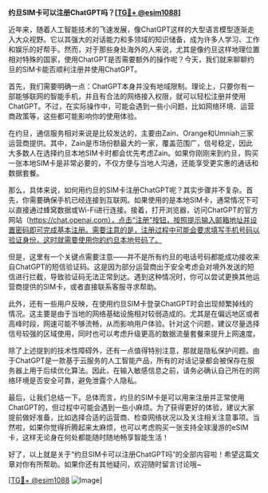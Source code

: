 **约旦SIM卡可以注册ChatGPT吗？[[TG💪+ @esim1088](https://t.me/s/esim1088)]**

近年来，随着人工智能技术的飞速发展，像ChatGPT这样的大型语言模型逐渐走入大众视野。它以其强大的对话能力和多领域的知识储备，成为许多人学习、工作和娱乐的好帮手。然而，对于那些身处海外的人来说，尤其是像约旦这样地理位置相对特殊的国家，使用ChatGPT是否需要额外的操作呢？今天，我们就来聊聊约旦的SIM卡能否顺利注册并使用ChatGPT。

首先，我们需要明确一点：ChatGPT本身并没有地域限制。理论上，只要你有一部能够联网的智能手机，并且有合法的网络接入权限，就可以轻松注册并使用ChatGPT。不过，在实际操作中，可能会遇到一些小问题，比如网络环境、运营商政策等，这些都可能影响你的使用体验。

在约旦，通信服务相对来说是比较发达的，主要由Zain、Orange和Umniah三家运营商提供。其中，Zain是市场份额最大的一家，覆盖范围广，信号稳定，因此大多数人在选择约旦本地SIM卡时都会优先考虑Zain。如果你刚刚来到约旦，购买一张本地SIM卡是非常必要的，不仅方便与当地人沟通，还能享受更实惠的通话和数据套餐。

那么，具体来说，如何用约旦的SIM卡注册ChatGPT呢？其实步骤并不复杂。首先，你需要确保手机已经连接到互联网。如果使用的是本地SIM卡，通常情况下可以直接通过蜂窝数据或Wi-Fi进行连接。接着，打开浏览器，访问ChatGPT的官方网站（https://chat.openai.com），点击“注册”按钮，按照提示输入邮箱地址并设置密码即可完成基本注册。需要注意的是，注册过程中可能会要求填写手机号码以验证身份，这时就需要使用你的约旦本地号码了。

但是，这里有一个关键点需要注意——并不是所有约旦的电话号码都能成功接收来自ChatGPT的短信验证码。这是因为部分运营商出于安全考虑会对境外发送的短信进行拦截，导致验证码无法正常到达。遇到这种情况时，你可以尝试更换其他运营商提供的SIM卡，或者直接联系客服寻求帮助。

此外，还有一些用户反映，在使用约旦SIM卡登录ChatGPT时会出现频繁掉线的情况。这主要是由于当地的网络基础设施相对较弱造成的。尤其是在偏远地区或者高峰时段，网速可能不够流畅，从而影响用户体验。针对这个问题，建议尽量选择信号较强的区域使用，同时也可以考虑升级更高的数据流量套餐来提升上网速度。

除了上述提到的技术性障碍外，还有一点值得特别注意，那就是隐私保护问题。由于ChatGPT是一款基于云服务的人工智能产品，所有的对话记录都会被保存在服务器上用于后续优化算法。因此，在输入敏感信息之前，请务必确认自己所在的网络环境是否安全可靠，避免泄露个人隐私。

最后，让我们总结一下。总体而言，约旦的SIM卡是可以用来注册并正常使用ChatGPT的，但过程中可能会遇到一些小麻烦。为了获得更好的体验，建议大家提前做好准备，比如选择合适的运营商、检查网络状况以及关注相关注意事项。当然啦，如果你觉得折腾起来太麻烦，也可以考虑购买一张支持全球漫游的eSIM卡，这样无论身在何处都能随时随地畅享智能生活！

好了，以上就是关于“约旦SIM卡可以注册ChatGPT吗”的全部内容啦！希望这篇文章对你有所帮助。如果你还有其他疑问，欢迎随时留言讨论哦~ 

[[TG💪+ @esim1088](https://t.me/s/esim1088) ![Image](https://i.postimg.cc/4NQfJmqS/Snipaste-2025-05-13-00-14-12.png)]